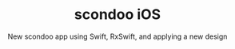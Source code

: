 ---
title: scondoo iOS
subtitle: New scondoo app using Swift, RxSwift, and applying a new design
image: "../imgs/scondooiOS.gif"
link:
buttonTitle: WIP
priority: 10
badges: [ios]
categories: [projects, recent]
---